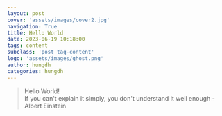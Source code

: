 ```yaml
---
layout: post
cover: 'assets/images/cover2.jpg'
navigation: True
title: Hello World
date: 2023-06-19 10:18:00
tags: content
subclass: 'post tag-content'
logo: 'assets/images/ghost.png'
author: hungdh
categories: hungdh
---
```


> Hello World!<br>
> If you can't explain it simply, you don't understand it well enough -  Albert Einstein
